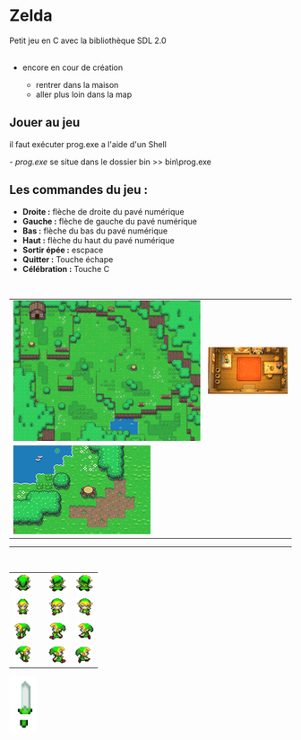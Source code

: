 <h1>Zelda</h1> 
Petit jeu en C avec la bibliothèque SDL 2.0
<br />
<br />
<ul><li>encore en cour de création</li>
    <ul>
        <li>rentrer dans la maison</li>
        <li>aller plus loin dans la map</li>
    </ul>
</ul>
<h2>Jouer au jeu</h2>
<p>il faut exécuter prog.exe a l'aide d'un Shell</p>
<p>- <em>prog.exe</em> se situe dans le dossier bin >> bin\prog.exe</p>

<h2>Les commandes du jeu :</h2>
<ul>
    <li>
        <strong>Droite :</strong> flèche de droite du pavé numérique
    </li>
    <li>
        <strong>Gauche :</strong> flèche de gauche du pavé numérique
    </li>
    <li>
        <strong>Bas :</strong> flèche du bas du pavé numérique
    </li>
    <li>
        <strong>Haut :</strong> flèche du haut du pavé numérique
    </li>
    <li>
        <strong>Sortir épée :</strong> escpace
    </li>
    <li>
        <strong>Quitter :</strong> Touche échape
    </li>
    <li>
        <strong>Célébration :</strong> Touche C    
    </li>
</ul>

<br />
<table>
    <tr>
        <td>
            <img src="src/img/zeldamap.bmp">
        </td>
        <td>
            <img src="src/img/Maison.bmp">
        </td>
    </tr>
    <tr>
        <td>
            <img src="src/img/map2.png">
        </td>
    </tr>
</table>
<hr />
<br />
<table>
<tr>
        <td>
            <img src="src/img/linkH.bmp">
        <td>
        <td>
            <img src="src/img/linkH1.bmp">
        </td>
        <td>
            <img src="src/img/linkH2.bmp">
        </td>
    </tr>
    <tr>
        <td>
            <img src="src/img/linkB.bmp">
        <td>
        <td>
            <img src="src/img/linkB1.bmp">
        </td>
        <td>
            <img src="src/img/linkB2.bmp">
        </td>
    </tr>
    <tr>
        <td>
            <img src="src/img/linkG.bmp">
        <td>
        <td>
            <img src="src/img/linkG1.bmp">
        </td>
        <td>
            <img src="src/img/linkG2.bmp">
        </td>
    </tr>
    <tr>
        <td>
            <img src="src/img/linkR.bmp">
        <td>
        <td>
            <img src="src/img/linkR1.bmp">
        </td>
        <td>
            <img src="src/img/linkR2.bmp">
        </td>
    </tr>
</table>
<img src="src/img/epee.PNG">
